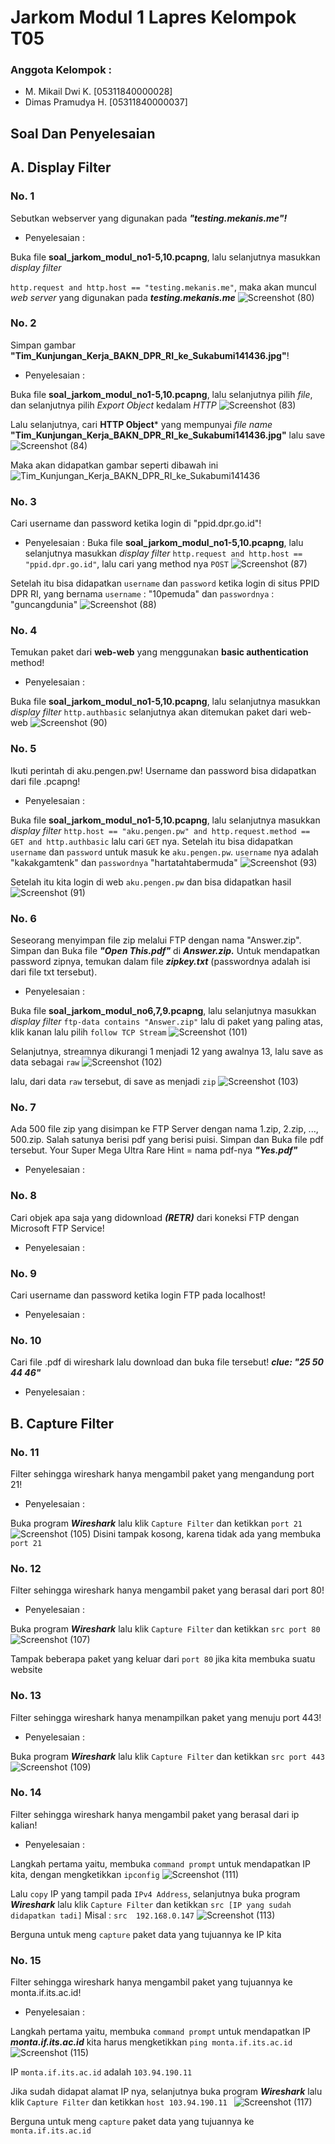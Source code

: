 # Jarkom Modul 1 Lapres Kelompok T05
### Anggota Kelompok :
- M. Mikail Dwi K.          [05311840000028]
- Dimas Pramudya H.         [05311840000037]

## Soal Dan Penyelesaian
## A. Display Filter

### No. 1 
Sebutkan webserver yang digunakan pada ***"testing.mekanis.me"!***
- Penyelesaian :

Buka file **soal_jarkom_modul_no1-5,10.pcapng**, lalu selanjutnya masukkan <i>display filter</i> 

```http.request and http.host == "testing.mekanis.me"```, maka akan muncul <i>web server</i> yang digunakan pada ***testing.mekanis.me***
![Screenshot (80)](https://user-images.githubusercontent.com/55182072/95986209-d5605e80-0e4f-11eb-9a98-e5916e7cc4de.png)

### No. 2 
Simpan gambar **"Tim_Kunjungan_Kerja_BAKN_DPR_RI_ke_Sukabumi141436.jpg"**!
- Penyelesaian :

Buka file **soal_jarkom_modul_no1-5,10.pcapng**, lalu selanjutnya pilih <i>file</i>, dan selanjutnya pilih <i>Export Object</i> kedalam <i>HTTP</i>
![Screenshot (83)](https://user-images.githubusercontent.com/55182072/95986520-56b7f100-0e50-11eb-863a-650f5257b50c.png)

Lalu selanjutnya, cari **HTTP Object*** yang mempunyai <i>file name</i> **"Tim_Kunjungan_Kerja_BAKN_DPR_RI_ke_Sukabumi141436.jpg"** lalu save
![Screenshot (84)](https://user-images.githubusercontent.com/55182072/95986843-cfb74880-0e50-11eb-89a8-645692fc943b.png)

Maka akan didapatkan gambar seperti dibawah ini
![Tim_Kunjungan_Kerja_BAKN_DPR_RI_ke_Sukabumi141436](https://user-images.githubusercontent.com/55182072/95986915-e8276300-0e50-11eb-9622-0d39f7282fec.jpg)


### No. 3 
Cari username dan password ketika login di "ppid.dpr.go.id"!
- Penyelesaian :
Buka file **soal_jarkom_modul_no1-5,10.pcapng**, lalu selanjutnya masukkan <i>display filter</i>
```http.request and http.host == "ppid.dpr.go.id"```, lalu cari yang method nya ```POST```
![Screenshot (87)](https://user-images.githubusercontent.com/55182072/95991674-43f4ea80-0e57-11eb-8d48-a88a5625ca76.png)

Setelah itu bisa didapatkan ```username``` dan ```password``` ketika login di situs PPID DPR RI, yang bernama ```username``` : "10pemuda" dan ```passwordnya``` : "guncangdunia"
![Screenshot (88)](https://user-images.githubusercontent.com/55182072/95992059-ba91e800-0e57-11eb-974a-21a794dc5b85.png)

### No. 4
Temukan paket dari **web-web** yang menggunakan **basic authentication** method!
- Penyelesaian :

Buka file **soal_jarkom_modul_no1-5,10.pcapng**, lalu selanjutnya masukkan <i>display filter</i>
```http.authbasic``` selanjutnya akan ditemukan paket dari web-web
![Screenshot (90)](https://user-images.githubusercontent.com/55182072/95992922-adc1c400-0e58-11eb-8001-3d7d05e7220d.png)

### No. 5
Ikuti perintah di aku.pengen.pw! Username dan password bisa didapatkan dari file .pcapng!
- Penyelesaian :

Buka file **soal_jarkom_modul_no1-5,10.pcapng**, lalu selanjutnya masukkan <i>display filter</i>
```http.host == "aku.pengen.pw" and http.request.method == GET and http.authbasic``` lalu cari ```GET``` nya. Setelah itu bisa didapatkan ```username``` dan ```password``` untuk masuk ke ```aku.pengen.pw```. ```username``` nya adalah "kakakgamtenk" dan ```passwordnya``` "hartatahtabermuda"
![Screenshot (93)](https://user-images.githubusercontent.com/55182072/95995273-77d20f00-0e5b-11eb-987d-91dcb78b9a30.png)

Setelah itu kita login di web ```aku.pengen.pw``` dan bisa didapatkan hasil
![Screenshot (91)](https://user-images.githubusercontent.com/55182072/95995466-b5cf3300-0e5b-11eb-82e7-2121a5265545.png)

### No. 6
Seseorang menyimpan file zip melalui FTP dengan nama "Answer.zip". Simpan dan Buka file ***"Open This.pdf"*** di ***Answer.zip.*** Untuk mendapatkan password zipnya, temukan dalam file ***zipkey.txt*** (passwordnya adalah isi dari file txt tersebut).
- Penyelesaian :

Buka file **soal_jarkom_modul_no6,7,9.pcapng**, lalu selanjutnya masukkan <i>display filter</i>
```ftp-data contains "Answer.zip"``` lalu di paket yang paling atas, klik kanan lalu pilih ```follow TCP Stream```
![Screenshot (101)](https://user-images.githubusercontent.com/55182072/95998162-c8973700-0e5e-11eb-8752-142d13828e50.png)

Selanjutnya, streamnya dikurangi 1 menjadi 12 yang awalnya 13, lalu save as data sebagai ```raw```
![Screenshot (102)](https://user-images.githubusercontent.com/55182072/95998428-098f4b80-0e5f-11eb-925b-62a4b160596a.png)

lalu, dari data ```raw``` tersebut, di save as menjadi ```zip```
![Screenshot (103)](https://user-images.githubusercontent.com/55182072/95998597-393e5380-0e5f-11eb-977f-791d0f748445.png)





### No. 7 
Ada 500 file zip yang disimpan ke FTP Server dengan nama 1.zip, 2.zip, ..., 500.zip. Salah satunya berisi pdf yang berisi puisi. Simpan dan Buka file pdf tersebut.
Your Super Mega Ultra Rare Hint = nama pdf-nya ***"Yes.pdf"***
- Penyelesaian :

### No. 8 
Cari objek apa saja yang didownload ***(RETR)*** dari koneksi FTP dengan Microsoft FTP Service!
- Penyelesaian :

### No. 9
Cari username dan password ketika login FTP pada localhost!
- Penyelesaian :

### No. 10 
Cari file .pdf di wireshark lalu download dan buka file tersebut!
    ***clue: "25 50 44 46"*** 
- Penyelesaian :


## B. Capture Filter
### No. 11
Filter sehingga wireshark hanya mengambil paket yang mengandung port 21!
- Penyelesaian :

Buka program ***Wireshark*** lalu klik ```Capture Filter``` dan ketikkan ```port 21```
![Screenshot (105)](https://user-images.githubusercontent.com/55182072/96004018-14e57580-0e65-11eb-8263-6c7adf4fb8f8.png)
Disini tampak kosong, karena tidak ada yang membuka ```port 21```

### No. 12
Filter sehingga wireshark hanya mengambil paket yang berasal dari port 80!
- Penyelesaian :

Buka program ***Wireshark*** lalu klik ```Capture Filter``` dan ketikkan ```src port 80```
![Screenshot (107)](https://user-images.githubusercontent.com/55182072/96004756-f764db80-0e65-11eb-873a-d8cdfe091bd6.png)

Tampak beberapa paket yang keluar dari ```port 80``` jika kita membuka suatu website


### No. 13
Filter sehingga wireshark hanya menampilkan paket yang menuju port 443!
- Penyelesaian :

Buka program ***Wireshark*** lalu klik ```Capture Filter``` dan ketikkan ```src port 443```
![Screenshot (109)](https://user-images.githubusercontent.com/55182072/96005172-65110780-0e66-11eb-9606-23bfde6683dd.png)

### No. 14
Filter sehingga wireshark hanya mengambil paket yang berasal dari ip kalian!
- Penyelesaian :

Langkah pertama yaitu, membuka ```command prompt``` untuk mendapatkan IP kita, dengan mengketikkan ```ipconfig```
![Screenshot (111)](https://user-images.githubusercontent.com/55182072/96005485-ae615700-0e66-11eb-9a87-85ea92f78f2f.png)

Lalu ```copy``` IP yang tampil pada ```IPv4 Address```, selanjutnya buka program ***Wireshark*** lalu klik ```Capture Filter``` dan ketikkan ```src [IP yang sudah didapatkan tadi]``` Misal : ```src  192.168.0.147```
![Screenshot (113)](https://user-images.githubusercontent.com/55182072/96006001-3a737e80-0e67-11eb-92a9-3f824078e119.png)

Berguna untuk meng ```capture``` paket data yang tujuannya ke IP kita

### No. 15
Filter sehingga wireshark hanya mengambil paket yang tujuannya ke monta.if.its.ac.id!
- Penyelesaian :

Langkah pertama yaitu, membuka ```command prompt``` untuk mendapatkan IP ***monta.if.its.ac.id*** kita harus mengketikkan ```ping monta.if.its.ac.id```
![Screenshot (115)](https://user-images.githubusercontent.com/55182072/96006449-b4a40300-0e67-11eb-9ca1-67652fb1c386.png)

IP ```monta.if.its.ac.id``` adalah ```103.94.190.11```

Jika sudah didapat alamat IP nya, selanjutnya buka program ***Wireshark*** lalu klik ```Capture Filter``` dan ketikkan ```host 103.94.190.11 ```
![Screenshot (117)](https://user-images.githubusercontent.com/55182072/96006953-37c55900-0e68-11eb-85ab-1b79ba0ecaa1.png)

Berguna untuk meng ```capture``` paket data yang tujuannya ke ```monta.if.its.ac.id```
